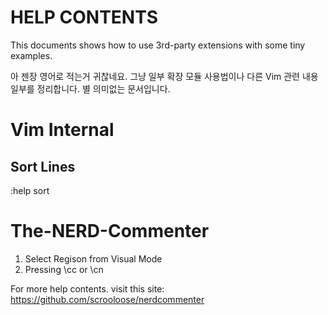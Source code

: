 HELP CONTENTS
=============

This documents shows how to use 3rd-party extensions with some tiny examples.

아 젠장 영어로 적는거 귀찮네요.
그냥 일부 확장 모듈 사용법이나 다른 Vim 관련 내용 일부를 정리합니다.
별 의미없는 문서입니다.


Vim Internal
============

## Sort Lines
:help sort


The-NERD-Commenter
==================

1. Select Regison from Visual Mode
2. Pressing \cc or \cn

For more help contents. visit this site:
https://github.com/scrooloose/nerdcommenter
